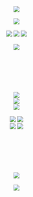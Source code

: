 <!--Title-->
<div align="center">
    <img src="https://capsule-render.vercel.app/api?type=transparent&fontColor=ac47ff&text=Whatever%20you%20can%20imagine&height=150&fontSize=60&desc=I%20can%20create%20(maybe?)&descAlignY=90&animation=blink" />
    </br></br>
    <img src="https://github.com/AndaMiro/AndaMiro/blob/main/imgs/Whateveryoucanimagine.gif?raw=true" />
</div>

</br>

<!--Mini Badges -->
<div align="center">
    <!--Profile-->
    <img src="https://img.shields.io/github/followers/AndaMiro.svg?style=social&label=Follow&maxAge=2592000" />
    <a href="http://github.com/AndaMiro"><img src="https://img.shields.io/badge/-AndaMiro-grey?style=flat&logo=github&logoColor=white" /></a>
    <img src="https://img.shields.io/badge/License-GPL-blue.svg" />
    </br></br>
    <a href="https://google.com"><img src="https://img.shields.io/static/v1?style=for-the-badge&message=Google,+he's+a+god.&color=4285F4&logo=Google&logoColor=FFFFFF&label=" /></a>
</div>

</br></br></br></br></br>

<!--Repo-->
<div align="center">
    <img src="https://capsule-render.vercel.app/api?type=transparent&fontColor=199afc&text=Watch%20me&height=60&fontSize=60" />
    </br>
    <img src="https://capsule-render.vercel.app/api?type=transparent&fontColor=199afc&height=50&desc=Watch%20me%20pls...&descAlignY=30&animation=blinking" />
    </br>
    <!--<img src="https://capsule-render.vercel.app/api?type=waving&height=200&text=Watch%20me&fontAlign=50&fontAlignY=35&color=ac47ff" />-->
    <img src="https://github.com/AndaMiro/AndaMiro/blob/main/imgs/Watchme.gif?raw=true" />
    </br></br>
    <a href="https://github.com/AndaMiro/PyGameProject"><img src="https://github-readme-stats.vercel.app/api/pin/?username=AndaMiro&repo=PyGameProject" /></a>
    <a href="https://github.com/AndaMiro/Todo_Memo"><img src="https://github-readme-stats.vercel.app/api/pin/?username=AndaMiro&repo=Todo_Memo" /></a>
    </br>
    <a href="https://github.com/AndaMiro/Typing_Copy"><img src="https://github-readme-stats.vercel.app/api/pin/?username=AndaMiro&repo=Typing_Copy" /></a>
    <a href="https://github.com/AndaMiro/PMMP-RpgManager"><img src="https://github-readme-stats.vercel.app/api/pin/?username=AndaMiro&repo=PMMP-RpgManager" /></a>
</div>

</br></br></br></br></br>

<!--Talk-->
<div align="center">
    <img src="https://capsule-render.vercel.app/api?type=transparent&fontColor=32a856&text=Disgusting%20bugs&height=60&fontSize=60" />
    </br></br>
    <img src="https://github.com/AndaMiro/AndaMiro/blob/main/imgs/Dearbug.gif?raw=true" />
</div>
